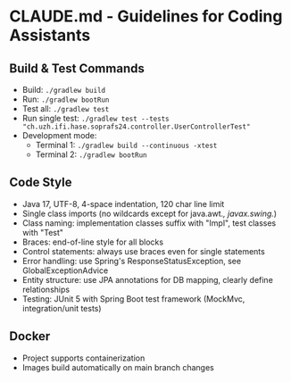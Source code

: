 # CLAUDE.md - Guidelines for Coding Assistants

## Build & Test Commands
- Build: `./gradlew build`
- Run: `./gradlew bootRun`
- Test all: `./gradlew test`
- Run single test: `./gradlew test --tests "ch.uzh.ifi.hase.soprafs24.controller.UserControllerTest"`
- Development mode: 
  - Terminal 1: `./gradlew build --continuous -xtest`
  - Terminal 2: `./gradlew bootRun`

## Code Style
- Java 17, UTF-8, 4-space indentation, 120 char line limit
- Single class imports (no wildcards except for java.awt.*, javax.swing.*)
- Class naming: implementation classes suffix with "Impl", test classes with "Test"
- Braces: end-of-line style for all blocks
- Control statements: always use braces even for single statements
- Error handling: use Spring's ResponseStatusException, see GlobalExceptionAdvice
- Entity structure: use JPA annotations for DB mapping, clearly define relationships
- Testing: JUnit 5 with Spring Boot test framework (MockMvc, integration/unit tests)

## Docker
- Project supports containerization
- Images build automatically on main branch changes